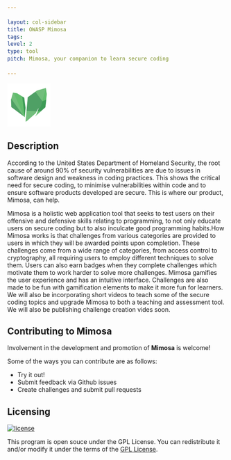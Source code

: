 ```yaml
---

layout: col-sidebar
title: OWASP Mimosa
tags: 
level: 2
type: tool
pitch: Mimosa, your companion to learn secure coding

---
```

<img width='100' height='100' src="https://raw.githubusercontent.com/OWASP/www-project-mimosa/main/assets/images/mimosa.png" alt="Mimosa logo">


<h2>Description</h2>
<p>
According to the United States Department of Homeland Security, the root cause of around 90% of security vulnerabilities are due to issues in software design and weakness in coding practices. This shows the critical need for secure coding, to minimise vulnerabilities within code and to ensure software products developed are secure. This is where our product, Mimosa, can help. 
</p>

<p>
Mimosa is a holistic web application tool that seeks to test users on their offensive and defensive skills relating to programming, to not only educate users on secure coding but to also inculcate good programming habits.How Mimosa works is that challenges from various categories are provided to users in which they will be awarded points upon completion. These challenges come from a wide range of categories, from access control to cryptography, all requiring users to employ different techniques to solve them. Users can also earn badges when they complete challenges which motivate them to work harder to solve more challenges. Mimosa gamifies the user experience and has an intuitive interface. Challenges are also made to be fun with gamification elements to make it more fun for learners. We will also be incorporating short videos to teach some of the secure coding topics and upgrade Mimosa to both a teaching and assessment tool. We will also be publishing challenge creation vides soon.
</p>


<h2>Contributing to Mimosa</h2>
<p>Involvement in the development and promotion of <b>Mimosa</b> is welcome! </p>


<p> Some of the ways you can contribute are as follows:</p>
<ul>
<li>Try it out!</li>
<li>Submit feedback via Github issues</li>
<li>Create challenges and submit pull requests</li>  
</ul>
  
  

<h2>Licensing</h2>

<p><a href="https://github.com/OWASP/SSO_Project/blob/master/LICENSE"><img src="https://img.shields.io/github/license/OWASP/SSO_Project.svg" alt="license" /></a></p>

<p>This program is open souce under the GPL License. You can redistribute it and/or modify it
under the terms of the <a href="https://github.com/OWASP/SSO_Project/blob/master/LICENSE">GPL License</a>.</p>

<!--
This is an example of a Project or Chapter Page.  Please change these items to indicate the actual information you wish to present.  In addition to this information, the 'front-matter' above this texthould be modified to reflect your actual information.  An explanation of each of the front-matter items is below:

layout: This is the layout used by project and chapter pages.  You should leave this value as col-sidebar

title: This is the title of your project or chapter page, usually the name.  For example, OWASP Zed Attack Proxy or OWASP Baltimore

tags: This is a space-delimited list of tags you associate with your project or chapter.  If you are using tabs, at least one of these tags should be unique in order to be used in the tabs files (an example tab is included in this repo) 

level: For projects, this is your project level (2 - Incubator, 3 - Lab, 4 - Flagship)

type: code, tool, documentation, or other
-->
